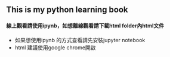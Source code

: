 ## This is my python learning book
#### 線上觀看請使用ipynb，如想離線觀看請下載html folder內html文件
* 如果想使用ipynb 的方式查看請先安裝jupyter notebook
* html 建議使用google chrome開啟